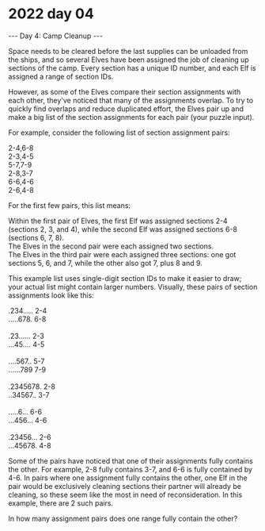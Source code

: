 # 2022 day 04

--- Day 4: Camp Cleanup ---

Space needs to be cleared before the last supplies can be unloaded from the ships, and so several Elves have been assigned the job of cleaning up sections of the camp. Every section has a unique ID number, and each Elf is assigned a range of section IDs.



However, as some of the Elves compare their section assignments with each other, they've noticed that many of the assignments overlap. To try to quickly find overlaps and reduce duplicated effort, the Elves pair up and make a big list of the section assignments for each pair (your puzzle input).



For example, consider the following list of section assignment pairs:



2-4,6-8\
2-3,4-5\
5-7,7-9\
2-8,3-7\
6-6,4-6\
2-6,4-8



For the first few pairs, this list means:



Within the first pair of Elves, the first Elf was assigned sections 2-4 (sections 2, 3, and 4), while the second Elf was assigned sections 6-8 (sections 6, 7, 8).\
The Elves in the second pair were each assigned two sections.\
The Elves in the third pair were each assigned three sections: one got sections 5, 6, and 7, while the other also got 7, plus 8 and 9.



This example list uses single-digit section IDs to make it easier to draw; your actual list might contain larger numbers. Visually, these pairs of section assignments look like this:



.234.....  2-4\
.....678.  6-8\
\
.23......  2-3\
...45....  4-5\
\
....567..  5-7\
......789  7-9\
\
.2345678.  2-8\
..34567..  3-7\
\
.....6...  6-6\
...456...  4-6\
\
.23456...  2-6\
...45678.  4-8



Some of the pairs have noticed that one of their assignments fully contains the other. For example, 2-8 fully contains 3-7, and 6-6 is fully contained by 4-6. In pairs where one assignment fully contains the other, one Elf in the pair would be exclusively cleaning sections their partner will already be cleaning, so these seem like the most in need of reconsideration. In this example, there are 2 such pairs.



In how many assignment pairs does one range fully contain the other?



